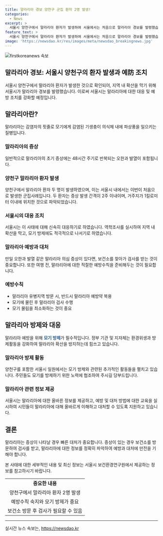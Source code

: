 ```yaml
---
title: 말라리아 경보 양천구 군집 환자 2명 발생!
categories:
  - News
excerpt: >
  서울시 양천구에서 말라리아 환자가 발생하여 서울에서는 처음으로 말라리아 경보를 발령했습니다. 이는 두 환자가 증상 발생 간격이 2주 이내이고 거주지가 1킬로미터 이내인 첫 군집 사례로, 서울시가 역학조사를 진행하고 모기 방제를 지원할 방침입니다. 말라리아 의심 증상이 있을 경우 보건소에서 48시간 주기로 검사받을 수 있습니다.
feature_text: >
  서울시 양천구에서 말라리아 환자가 발생하여 서울에서는 처음으로 말라리아 경보를 발령했습니다. 이는 두 환자가 증상 발생 간격이 2주 이내이고 거주지가 1킬로미터 이내인 첫 군집 사례로, 서울시가 역학조사를 진행하고 모기 방제를 지원할 방침입니다. 말라리아 의심 증상이 있을 경우 보건소에서 48시간 주기로 검사받을 수 있습니다.
image: 'https://newsdao.kr/res/images/meta/newsdao_breakingnews.jpg'
---
```


<p><img src="https://newsdao.kr/res/images/meta/newsdao_breakingnews.jpg" alt="firstkoreanews 속보" /></p>

<h2>말라리아 경보: 서울시 양천구의 환자 발생과 예防 조치</h2>

<p>서울시 양천구에서 말라리아 환자가 발생한 것으로 확인되어, 지역 내 확산을 막기 위해 서울시가 말라리아 경보를 발령했습니다. 이로써 서울시는 말라리아에 대한 대응 및 예방 조치를 강화할 예정입니다.</p>

<h2 data-ke-size="size26">말라리아란?</h2>

<p>말라리아는 감염자의 핏줄로 모기에게 감염된 기생충이 의식체 내에 파상풍을 일으키는 질병입니다.</p>

<h3>말라리아의 증상</h3>

<p>일반적으로 말라리아의 초기 증상에는 48시간 주기로 반복되는 오한과 발열이 포함됩니다.</p>

<h3>양천구 말라리아 환자 발생</h3>

<p>양천구에서 말라리아 환자 두 명이 발생하였으며, 이는 서울시 내에서는 이번이 처음으로 발생한 군집사례입니다. 두 환자는 증상 발생 간격이 2주 이내이며, 거주지가 1킬로미터 이내에 위치한 것으로 파악되었습니다.</p>

<h3>서울시의 대응 조치</h3>

<p>서울시는 이 사태에 대해 신속히 대응하기로 하였습니다. 역학조사를 실시하여 지역 내 확산을 막고, 모기 방제에도 적극적으로 나서기로 하였습니다.</p>

<h3>말라리아 예방과 대처</h3>

<p>만일 오한과 발열 같은 말라리아 의심 증상이 있다면, 보건소를 찾아가 검사를 받는 것이 중요합니다. 또한 여행 전, 말라리아에 대한 적절한 예방수칙을 준비해두는 것이 필요합니다.</p>

<h3>예방수칙</h3>

<ul>
    <li>말라리아 유병지역 방문 시, 반드시 말라리아 예방약 복용</li>
    <li>모기에 물린 후 말라리아 검사 수행</li>
    <li>모기 물림을 최소화하는 것이 중요</li>
</ul>

<h2 data-ke-size="size26">말라리아 방제와 대응</h2>

<p>말라리아 예방을 위해 <b><span style="color: #1a5490;">모기 방제</span></b>가 필수적입니다. 정부 기관 및 지자체는 환경위생과 방제활동을 강화하여 말라리아 확산을 방지하는데 힘쓰고 있습니다.</p>

<h3>말라리아 방제 활동</h3>

<p>양천구를 포함한 서울시 일원에서는 모기 방제와 관련된 추가적인 활동들을 펼치고 있습니다. 주민들도 모기를 방제하기 위한 노력에 협조하여 주시길 당부드립니다.</p>

<h3>말라리아 관련 정보 제공</h3>

<p>서울시는 말라리아에 대한 올바른 정보를 제공하고, 예방 및 대처 방법에 대한 교육을 실시하여 시민들이 말라리아에 대해 올바르게 이해하고 대처할 수 있도록 지원하고 있습니다.</p>

<h2 data-ke-size="size26">결론</h2>

<p>말라리아는 증상이 나타날 경우 빠른 대처가 중요합니다. 증상이 있는 경우 보건소를 방문하여 검사를 받고, 말라리아에 대한 정보를 정확히 파악하여 예방과 대처에 만전을 기해야 합니다.</p>

<p>본 사태에 대한 세부적인 내용 및 최신 정보는 서울시 보건환경연구원에서 제공하는 정보를 참고하시기 바랍니다.</p>

<p data-ke-size="size16"></p>

<table>
    <tr>
        <td style="text-align: center; height: 17px;"><b>중요한 내용</b></td>
    </tr>
    <tr>
        <td style="text-align: center; height: 17px;">양천구에서 말라리아 환자 2명 발생</td>
    </tr>
    <tr>
        <td style="text-align: center; height: 17px;">예방수칙 숙지와 모기 방제가 중요</td>
    </tr>
    <tr>
        <td style="text-align: center; height: 17px;">보건소 방문 후 검사가 필요할 수 있음</td>
    </tr>
</table>

<p data-ke-size="size16"></p>

<hr>
실시간 뉴스 속보는, <a href="https://newsdao.kr" rel="dofollow">https://newsdao.kr</a>


